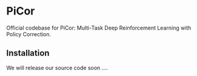 # PiCor

Official codebase for PiCor: Multi-Task Deep Reinforcement Learning with Policy Correction.

## Installation
We will release our source code soon ....
